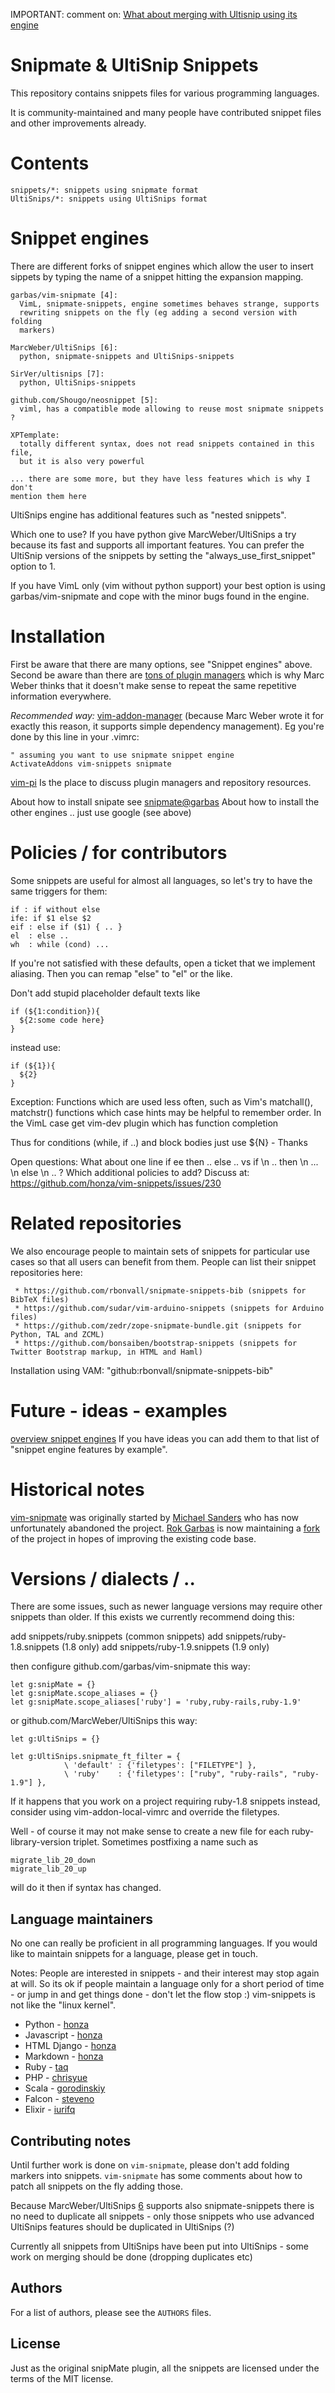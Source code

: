 IMPORTANT: comment on: [What about merging with Ultisnip using its engine](https://github.com/garbas/vim-snipmate/issues/114)

Snipmate & UltiSnip Snippets
============================

This repository contains snippets files for various programming languages.

It is community-maintained and many people have contributed snippet files and
other improvements already.

Contents
========

    snippets/*: snippets using snipmate format
    UltiSnips/*: snippets using UltiSnips format

Snippet engines
===============

There are different forks of snippet engines which allow the user to insert
sippets by typing the name of a snippet hitting the expansion mapping.

    garbas/vim-snipmate [4]:
      VimL, snipmate-snippets, engine sometimes behaves strange, supports
      rewriting snippets on the fly (eg adding a second version with folding
      markers)

    MarcWeber/UltiSnips [6]:
      python, snipmate-snippets and UltiSnips-snippets

    SirVer/ultisnips [7]:
      python, UltiSnips-snippets

    github.com/Shougo/neosnippet [5]:
      viml, has a compatible mode allowing to reuse most snipmate snippets ?

    XPTemplate:
      totally different syntax, does not read snippets contained in this file,
      but it is also very powerful

    ... there are some more, but they have less features which is why I don't
    mention them here

UltiSnips engine has additional features such as "nested snippets".

Which one to use? If you have python give MarcWeber/UltiSnips a try because its
fast and supports all important features. You can prefer the UltiSnip versions
of the snippets by setting the "always_use_first_snippet" option to 1.

If you have VimL only (vim without python support) your best option is using
garbas/vim-snipmate and cope with the minor bugs found in the engine.


Installation
============
First be aware that there are many options, see "Snippet engines" above.
Second be aware than there are [tons of plugin managers](http://vim-wiki.mawercer.de/wiki/topic/vim%20plugin%20managment.html)
which is why Marc Weber thinks that it doesn't make sense to repeat the same
repetitive information everywhere.

*Recommended way:*
[vim-addon-manager](vim-addon-manager) (because Marc Weber wrote it for exactly
this reason, it supports simple dependency management). Eg you're done by this
line in your .vimrc:

```
" assuming you want to use snipmate snippet engine
ActivateAddons vim-snippets snipmate
```

[vim-pi](https://bitbucket.org/vimcommunity/vim-pi/issue/90/we-really-need-a-web-interface)
Is the place to discuss plugin managers and repository resources.

About how to install snipate see [snipmate@garbas](https://github.com/garbas/vim-snipmate)
About how to install the other engines .. just use google (see above)

Policies / for contributors
===========================
Some snippets are useful for almost all languages, so let's try to have the same
triggers for them:

```
if : if without else
ife: if $1 else $2
eif : else if ($1) { .. }
el  : else ..
wh  : while (cond) ...
```

If you're not satisfied with these defaults, open a ticket that we implement
aliasing. Then you can remap "else" to "el" or the like.


Don't add stupid placeholder default texts like
```
if (${1:condition}){
  ${2:some code here}
}
```
instead use:

```
if (${1}){
  ${2}
}
```

Exception: Functions which are used less often, such as Vim's matchall(), matchstr()
functions which case hints may be helpful to remember order. In the VimL case
get vim-dev plugin which has function completion

Thus for conditions (while, if ..) and block bodies just use ${N} - Thanks

Open questions:
What about one line if ee then .. else .. vs if \n .. then \n ... \n else \n .. ?
Which additional policies to add?
Discuss at: https://github.com/honza/vim-snippets/issues/230


Related repositories
====================
We also encourage people to maintain sets of snippets for particular use cases
so that all users can benefit from them.  People can list their snippet repositories here:

     * https://github.com/rbonvall/snipmate-snippets-bib (snippets for BibTeX files)
     * https://github.com/sudar/vim-arduino-snippets (snippets for Arduino files)
     * https://github.com/zedr/zope-snipmate-bundle.git (snippets for Python, TAL and ZCML)
     * https://github.com/bonsaiben/bootstrap-snippets (snippets for Twitter Bootstrap markup, in HTML and Haml)

Installation using VAM: "github:rbonvall/snipmate-snippets-bib"


Future - ideas - examples
=========================
[overview snippet engines](http://vim-wiki.mawercer.de/wiki/topic/text-snippets-skeletons-templates.html)
If you have ideas you can add them to that list of "snippet engine features by example".


Historical notes
================

[vim-snipmate][1] was originally started by [Michael Sanders][2] who has now
unfortunately abandoned the project. [Rok Garbas][3] is now maintaining a
[fork][4] of the project in hopes of improving the existing code base.

Versions / dialects / ..
========================
There are some issues, such as newer language versions may require other
snippets than older. If this exists we currently recommend doing this:

add snippets/ruby.snippets (common snippets)
add snippets/ruby-1.8.snippets (1.8 only)
add snippets/ruby-1.9.snippets (1.9 only)

then configure github.com/garbas/vim-snipmate this way:


```vim
let g:snipMate = {}
let g:snipMate.scope_aliases = {}
let g:snipMate.scope_aliases['ruby'] = 'ruby,ruby-rails,ruby-1.9'
```

or github.com/MarcWeber/UltiSnips this way:


```vim
let g:UltiSnips = {}

let g:UltiSnips.snipmate_ft_filter = {
            \ 'default' : {'filetypes': ["FILETYPE"] },
            \ 'ruby'    : {'filetypes': ["ruby", "ruby-rails", "ruby-1.9"] },
```

If it happens that you work on a project requiring ruby-1.8 snippets instead,
consider using vim-addon-local-vimrc and override the filetypes.

Well - of course it may not make sense to create a new file for each
ruby-library-version triplet. Sometimes postfixing a name such as

    migrate_lib_20_down
    migrate_lib_20_up

will do it then if syntax has changed.

Language maintainers
--------------------

No one can really be proficient in all programming languages. If you would like
to maintain snippets for a language, please get in touch.

Notes: People are interested in snippets - and their interest may stop again
at will. So its ok if people maintain a language only for a short period of
time - or jump in and get things done - don't let the flow stop :)
vim-snippets is not like the "linux kernel".

* Python - [honza](http://github.com/honza)
* Javascript - [honza](http://github.com/honza)
* HTML Django - [honza](http://github.com/honza)
* Markdown - [honza](http://github.com/honza)
* Ruby - [taq](http://github.com/taq)
* PHP - [chrisyue](http://github.com/chrisyue)
* Scala - [gorodinskiy](https://github.com/gorodinskiy)
* Falcon - [steveno](https://github.com/steveno)
* Elixir - [iurifq](https://github.com/iurifq)

Contributing notes
------------------

Until further work is done on `vim-snipmate`, please don't add folding markers
into snippets. `vim-snipmate` has some comments about how to patch all snippets
on the fly adding those.

Because MarcWeber/UltiSnips [6] supports also snipmate-snippets there is no
need to duplicate all snippets - only those snippets who use advanced UltiSnips
features should be duplicated in UltiSnips (?)

Currently all snippets from UltiSnips have been put into UltiSnips - some work
on merging should be done (dropping duplicates etc)

Authors
-------

For a list of authors, please see the `AUTHORS` files.

License
-------

Just as the original snipMate plugin, all the snippets are licensed under the
terms of the MIT license.


[1]: http://github.com/garbas/vim-snipmate
[2]: http://github.com/msanders
[3]: http://github.com/garbas
[4]: http://github.com/garbas/vim-snipmate
[5]: http://github.com/Shougo/neosnippet
[6]: http://github.com/MarcWeber/UltiSnips
[7]: http://github.com/SirVer/ultisnips
